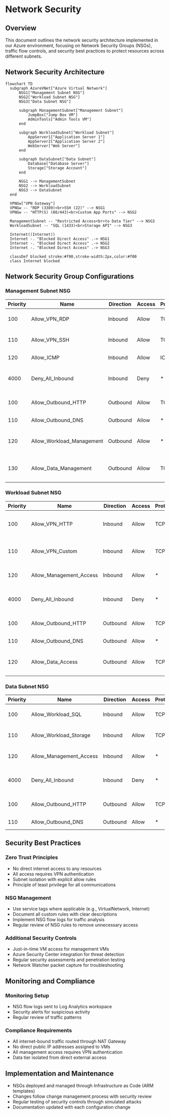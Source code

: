 # Network Security

## Overview
This document outlines the network security architecture implemented in our Azure environment, focusing on Network Security Groups (NSGs), traffic flow controls, and security best practices to protect resources across different subnets.

## Network Security Architecture

```mermaid
flowchart TD
  subgraph AzureVNet["Azure Virtual Network"]
      NSG1["Management Subnet NSG"]
      NSG2["Workload Subnet NSG"]
      NSG3["Data Subnet NSG"]
      
      subgraph ManagementSubnet["Management Subnet"]
          JumpBox["Jump Box VM"]
          AdminTools["Admin Tools VM"]
      end
      
      subgraph WorkloadSubnet["Workload Subnet"]
          AppServer1["Application Server 1"]
          AppServer2["Application Server 2"]
          WebServer["Web Server"]
      end
      
      subgraph DataSubnet["Data Subnet"]
          Database["Database Server"]
          Storage["Storage Account"]
      end
      
      NSG1 --> ManagementSubnet
      NSG2 --> WorkloadSubnet
      NSG3 --> DataSubnet
  end
  
  VPNGw["VPN Gateway"]
  VPNGw -- "RDP (3389)<br>SSH (22)" --> NSG1
  VPNGw -- "HTTP(S) (80/443)<br>Custom App Ports" --> NSG2
  
  ManagementSubnet -- "Restricted Access<br>to Data Tier" --> NSG3
  WorkloadSubnet -- "SQL (1433)<br>Storage API" --> NSG3
  
  Internet((Internet))
  Internet -. "Blocked Direct Access" .-> NSG1
  Internet -. "Blocked Direct Access" .-> NSG2
  Internet -. "Blocked Direct Access" .-> NSG3
  
  classDef blocked stroke:#f00,stroke-width:2px,color:#f00
  class Internet blocked
```

## Network Security Group Configurations

### Management Subnet NSG
| Priority | Name | Direction | Access | Protocol | Source | Destination | Ports | Description |
|----------|------|-----------|--------|----------|--------|-------------|-------|-------------|
| 100 | Allow_VPN_RDP | Inbound | Allow | TCP | VPN Gateway | Management Subnet | 3389 | Allow RDP from VPN clients |
| 110 | Allow_VPN_SSH | Inbound | Allow | TCP | VPN Gateway | Management Subnet | 22 | Allow SSH from VPN clients |
| 120 | Allow_ICMP | Inbound | Allow | ICMP | VirtualNetwork | Management Subnet | * | Allow ping within VNet |
| 4000 | Deny_All_Inbound | Inbound | Deny | * | * | * | * | Block all other inbound traffic |
| 100 | Allow_Outbound_HTTP | Outbound | Allow | TCP | Management Subnet | Internet | 80, 443 | Allow HTTP(S) outbound |
| 110 | Allow_Outbound_DNS | Outbound | Allow | * | Management Subnet | Internet | 53 | Allow DNS resolution |
| 120 | Allow_Workload_Management | Outbound | Allow | * | Management Subnet | Workload Subnet | * | Allow access to workload resources |
| 130 | Allow_Data_Management | Outbound | Allow | TCP | Management Subnet | Data Subnet | 1433, 445 | Allow SQL and SMB access to data tier |

### Workload Subnet NSG
| Priority | Name | Direction | Access | Protocol | Source | Destination | Ports | Description |
|----------|------|-----------|--------|----------|--------|-------------|-------|-------------|
| 100 | Allow_VPN_HTTP | Inbound | Allow | TCP | VPN Gateway | Workload Subnet | 80, 443 | Allow HTTP(S) from VPN clients |
| 110 | Allow_VPN_Custom | Inbound | Allow | TCP | VPN Gateway | Workload Subnet | 8080-8090 | Allow custom application ports |
| 120 | Allow_Management_Access | Inbound | Allow | * | Management Subnet | Workload Subnet | * | Allow management access |
| 4000 | Deny_All_Inbound | Inbound | Deny | * | * | * | * | Block all other inbound traffic |
| 100 | Allow_Outbound_HTTP | Outbound | Allow | TCP | Workload Subnet | Internet | 80, 443 | Allow HTTP(S) outbound |
| 110 | Allow_Outbound_DNS | Outbound | Allow | * | Workload Subnet | Internet | 53 | Allow DNS resolution |
| 120 | Allow_Data_Access | Outbound | Allow | TCP | Workload Subnet | Data Subnet | 1433, 445 | Allow SQL and SMB access to data tier |

### Data Subnet NSG
| Priority | Name | Direction | Access | Protocol | Source | Destination | Ports | Description |
|----------|------|-----------|--------|----------|--------|-------------|-------|-------------|
| 100 | Allow_Workload_SQL | Inbound | Allow | TCP | Workload Subnet | Data Subnet | 1433 | Allow SQL from workload tier |
| 110 | Allow_Workload_Storage | Inbound | Allow | TCP | Workload Subnet | Data Subnet | 445 | Allow SMB from workload tier |
| 120 | Allow_Management_Access | Inbound | Allow | * | Management Subnet | Data Subnet | * | Allow management access |
| 4000 | Deny_All_Inbound | Inbound | Deny | * | * | * | * | Block all other inbound traffic |
| 100 | Allow_Outbound_HTTP | Outbound | Allow | TCP | Data Subnet | Internet | 80, 443 | Allow HTTP(S) outbound |
| 110 | Allow_Outbound_DNS | Outbound | Allow | * | Data Subnet | Internet | 53 | Allow DNS resolution |

## Security Best Practices

### Zero Trust Principles
- No direct internet access to any resources
- All access requires VPN authentication
- Subnet isolation with explicit allow rules
- Principle of least privilege for all communications

### NSG Management
- Use service tags where applicable (e.g., VirtualNetwork, Internet)
- Document all custom rules with clear descriptions
- Implement NSG flow logs for traffic analysis
- Regular review of NSG rules to remove unnecessary access

### Additional Security Controls
- Just-in-time VM access for management VMs
- Azure Security Center integration for threat detection
- Regular security assessments and penetration testing
- Network Watcher packet capture for troubleshooting

## Monitoring and Compliance

### Monitoring Setup
- NSG flow logs sent to Log Analytics workspace
- Security alerts for suspicious activity
- Regular review of traffic patterns

### Compliance Requirements
- All internet-bound traffic routed through NAT Gateway
- No direct public IP addresses assigned to VMs
- All management access requires VPN authentication
- Data tier isolated from direct external access

## Implementation and Maintenance
- NSGs deployed and managed through Infrastructure as Code (ARM templates)
- Changes follow change management process with security review
- Regular testing of security controls through simulated attacks
- Documentation updated with each configuration change
